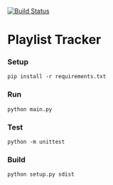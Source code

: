 [![Build Status](https://travis-ci.org/jcatoe/playlist-tracker.svg?branch=master)](https://travis-ci.org/jcatoe/playlist-tracker)

# Playlist Tracker

### Setup
```shell
pip install -r requirements.txt 
```

### Run
```shell
python main.py
```

### Test
```shell
python -m unittest
```

### Build
```shell
python setup.py sdist
```
